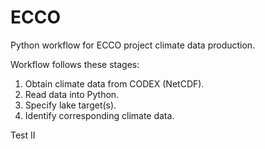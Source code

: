 ECCO
====

Python workflow for ECCO project climate data production.

Workflow follows these stages:
1. Obtain climate data from CODEX (NetCDF).
2. Read data into Python.
3. Specify lake target(s).
4. Identify corresponding climate data.


Test II


